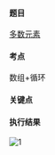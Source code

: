 #### 题目

[多数元素](https://leetcode.cn/problems/majority-element/)

#### 考点

数组+循环

#### 关键点


#### 执行结果

![1](https://pic.leetcode-cn.com/1654331266-qQglzU-image.png)